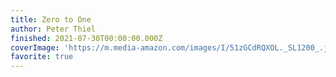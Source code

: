```yaml
---
title: Zero to One
author: Peter Thiel
finished: 2021-07-30T00:00:00.000Z
coverImage: 'https://m.media-amazon.com/images/I/51zGCdRQXOL._SL1200_.jpg'
favorite: true
---
```

